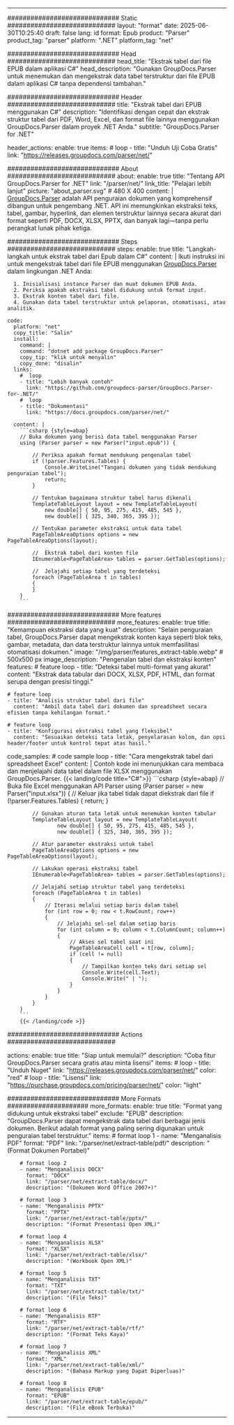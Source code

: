 


---
############################# Static ############################
layout: "format"
date:  2025-06-30T10:25:40
draft: false
lang: id
format: Epub
product: "Parser"
product_tag: "parser"
platform: ".NET"
platform_tag: "net"

############################# Head ############################
head_title: "Ekstrak tabel dari file EPUB dalam aplikasi C#"
head_description: "Gunakan GroupDocs.Parser untuk menemukan dan mengekstrak data tabel terstruktur dari file EPUB dalam aplikasi C# tanpa dependensi tambahan."

############################# Header ############################
title: "Ekstrak tabel dari EPUB menggunakan C#" 
description: "Identifikasi dengan cepat dan ekstrak struktur tabel dari PDF, Word, Excel, dan format file lainnya menggunakan GroupDocs.Parser dalam proyek .NET Anda."
subtitle: "GroupDocs.Parser for .NET" 

header_actions:
  enable: true
  items:
    #  loop
    - title: "Unduh Uji Coba Gratis"
      link: "https://releases.groupdocs.com/parser/net/"
      
############################# About ############################
about:
    enable: true
    title: "Tentang API GroupDocs.Parser for .NET"
    link: "/parser/net/"
    link_title: "Pelajari lebih lanjut"
    picture: "about_parser.svg" # 480 X 400
    content: |
       [GroupDocs.Parser](/parser/net/) adalah API penguraian dokumen yang komprehensif dibangun untuk pengembang .NET. API ini memungkinkan ekstraksi teks, tabel, gambar, hyperlink, dan elemen terstruktur lainnya secara akurat dari format seperti PDF, DOCX, XLSX, PPTX, dan banyak lagi—tanpa perlu perangkat lunak pihak ketiga.

############################# Steps ############################
steps:
    enable: true
    title: "Langkah-langkah untuk ekstrak tabel dari Epub dalam C#"
    content: |
      Ikuti instruksi ini untuk mengekstrak tabel dari file EPUB menggunakan [GroupDocs.Parser](/parser/net/) dalam lingkungan .NET Anda:
      
      1. Inisialisasi instance Parser dan muat dokumen EPUB Anda.
      2. Periksa apakah ekstraksi tabel didukung untuk format input.
      3. Ekstrak konten tabel dari file.
      4. Gunakan data tabel terstruktur untuk pelaporan, otomatisasi, atau analitik.
   
    code:
      platform: "net"
      copy_title: "Salin"
      install:
        command: |
        command: "dotnet add package GroupDocs.Parser"
        copy_tip: "klik untuk menyalin"
        copy_done: "disalin"
      links:
        #  loop
        - title: "Lebih banyak contoh"
          link: "https://github.com/groupdocs-parser/GroupDocs.Parser-for-.NET/"
        #  loop
        - title: "Dokumentasi"
          link: "https://docs.groupdocs.com/parser/net/"
          
      content: |
        ```csharp {style=abap}
        // Buka dokumen yang berisi data tabel menggunakan Parser
        using (Parser parser = new Parser("input.epub")) {

            // Periksa apakah format mendukung pengenalan tabel
            if (!parser.Features.Tables) {
                Console.WriteLine("Tangani dokumen yang tidak mendukung penguraian tabel");
                return;
            }

            // Tentukan bagaimana struktur tabel harus dikenali
            TemplateTableLayout layout = new TemplateTableLayout(
                new double[] { 50, 95, 275, 415, 485, 545 },
                new double[] { 325, 340, 365, 395 });

            // Tentukan parameter ekstraksi untuk data tabel
            PageTableAreaOptions options = new PageTableAreaOptions(layout);

            //  Ekstrak tabel dari konten file
            IEnumerable<PageTableArea> tables = parser.GetTables(options);

            //  Jelajahi setiap tabel yang terdeteksi
            foreach (PageTableArea t in tables)
            {
            }
        }
        ```  

############################# More features ############################
more_features:
  enable: true
  title: "Kemampuan ekstraksi data yang kuat"
  description: "Selain penguraian tabel, GroupDocs.Parser dapat mengekstrak konten kaya seperti blok teks, gambar, metadata, dan data terstruktur lainnya untuk memfasilitasi otomatisasi dokumen."
  image: "/img/parser/features_extract-table.webp" # 500x500 px
  image_description: "Pengenalan tabel dan ekstraksi konten"
  features:
    # feature loop
    - title: "Deteksi tabel multi-format yang akurat"
      content: "Ekstrak data tabular dari DOCX, XLSX, PDF, HTML, dan format serupa dengan presisi tinggi."

    # feature loop
    - title: "Analisis struktur tabel dari file"
      content: "Ambil data tabel dari dokumen dan spreadsheet secara efisien tanpa kehilangan format."

    # feature loop
    - title: "Konfigurasi ekstraksi tabel yang fleksibel"
      content: "Sesuaikan deteksi tata letak, penyelarasan kolom, dan opsi header/footer untuk kontrol tepat atas hasil."
      
  code_samples:
    # code sample loop
    - title: "Cara mengekstrak tabel dari spreadsheet Excel"
      content: |
        Contoh kode ini menunjukkan cara membaca dan menjelajahi data tabel dalam file XLSX menggunakan GroupDocs.Parser.
        {{< landing/code title="C#">}}
        ```csharp {style=abap}
        //  Buka file Excel menggunakan API Parser
        using (Parser parser = new Parser("input.xlsx"))
        {
            // Keluar jika tabel tidak dapat diekstrak dari file
            if (!parser.Features.Tables)
            {
                return;
            }

            // Gunakan aturan tata letak untuk menemukan konten tabular
            TemplateTableLayout layout = new TemplateTableLayout(
                    new double[] { 50, 95, 275, 415, 485, 545 },
                    new double[] { 325, 340, 365, 395 });

            // Atur parameter ekstraksi untuk tabel
            PageTableAreaOptions options = new PageTableAreaOptions(layout);

            // Lakukan operasi ekstraksi tabel
            IEnumerable<PageTableArea> tables = parser.GetTables(options);

            // Jelajahi setiap struktur tabel yang terdeteksi
            foreach (PageTableArea t in tables)
            {
                // Iterasi melalui setiap baris dalam tabel
                for (int row = 0; row < t.RowCount; row++)
                {
                    // Jelajahi sel-sel dalam setiap baris
                    for (int column = 0; column < t.ColumnCount; column++)
                    {
                        // Akses sel tabel saat ini
                        PageTableAreaCell cell = t[row, column];
                        if (cell != null)
                        {
                            // Tampilkan konten teks dari setiap sel
                            Console.Write(cell.Text);
                            Console.Write(" | ");
                        }
                    }
                }
            }
        }
        ```
        {{< /landing/code >}}


############################# Actions ############################

actions:
  enable: true
  title: "Siap untuk memulai?"
  description: "Coba fitur GroupDocs.Parser secara gratis atau minta lisensi"
  items:
    #  loop
    - title: "Unduh Nuget"
      link: "https://releases.groupdocs.com/parser/net/"
      color: "red"
        #  loop
    - title: "Lisensi"
      link: "https://purchase.groupdocs.com/pricing/parser/net/"
      color: "light"


############################# More Formats #####################
more_formats:
    enable: true
    title: "Format yang didukung untuk ekstraksi tabel"
    exclude: "EPUB"
    description: "GroupDocs.Parser dapat mengekstrak data tabel dari berbagai jenis dokumen. Berikut adalah format yang paling sering digunakan untuk penguraian tabel terstruktur."
    items: 
        # format loop 1
        - name: "Menganalisis PDF"
          format: "PDF"
          link: "/parser/net/extract-table/pdf/"
          description: "(Format Dokumen Portabel)"
          
        # format loop 2
        - name: "Menganalisis DOCX"
          format: "DOCX"
          link: "/parser/net/extract-table/docx/"
          description: "(Dokumen Word Office 2007+)"
          
        # format loop 3
        - name: "Menganalisis PPTX"
          format: "PPTX"
          link: "/parser/net/extract-table/pptx/"
          description: "(Format Presentasi Open XML)"
          
        # format loop 4
        - name: "Menganalisis XLSX"
          format: "XLSX"
          link: "/parser/net/extract-table/xlsx/"
          description: "(Workbook Open XML)"
          
        # format loop 5
        - name: "Menganalisis TXT"
          format: "TXT"
          link: "/parser/net/extract-table/txt/"
          description: "(File Teks)"
          
        # format loop 6
        - name: "Menganalisis RTF"
          format: "RTF"
          link: "/parser/net/extract-table/rtf/"
          description: "(Format Teks Kaya)"
          
        # format loop 7
        - name: "Menganalisis XML"
          format: "XML"
          link: "/parser/net/extract-table/xml/"
          description: "(Bahasa Markup yang Dapat Diperluas)"
          
        # format loop 8
        - name: "Menganalisis EPUB"
          format: "EPUB"
          link: "/parser/net/extract-table/epub/"
          description: "(File eBook Terbuka)"
         
          

---